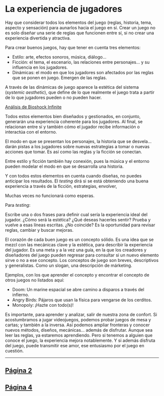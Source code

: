 # La experiencia de jugadores

Hay que considerar todos los elementos del juego (reglas, historia, tema, aspecto y sensación) para aunarlos hacia el juego en sí. Crear un juego no es solo diseñar una serie de reglas que funcionen entre sí, si no crear una experiencia divertida y atractiva.

Para crear buenos juegos, hay que tener en cuenta tres elementos:

* Estilo: arte, efectos sonoros, música, diálogo...
* Ficción: el tema, el escenario, las relaciones entre personajes... y su influencia en los jugadores.
* Dinámicas: el modo en que los jugadores son afectados por las reglas que se ponen en juego. Emergen de las reglas.

A través de las dinámicas de juego aparece la estética del sistema (_systemic aesthetic_), que define de lo que realmente el juego trata a partir de lo que jugadores pueden o no pueden hacer.

[Análisis de Bioshock Infinite](https://youtu.be/pD74RdAMW8s?t=3m20s)

Todos estos elementos bien diseñados y gestionados, en conjunto, generarán una experiencia coherente para los jugadores. Al final, se relacionan entre sí y también cómo el jugador recibe información o interactúa con el entorno.

El modo en que se presentan los personajes, la historia que se desvela... darán pistas a los jugadores sobre nuevas estrategias a tomar o nuevas acciones que tomar. Es así como las reglas y la ficción se conectan.

Entre estilo y ficción también hay conexión, pues la música y el entorno pueden modelar el modo en que se desarrolla una historia.

Y con todos estos elementos en cuenta cuando diseñas, no puedes anticipar los resultados. El _testing_ dirá si se está obteniendo una buena experiencia a través de la ficción, estrategias, envolver, 

Muchas veces no funcionará como esperas.

Para _testing_:

Escribe una o dos frases para definir cual sería la experiencia ideal del jugador. ¿Cómo será la estética? ¿Qué deseas hacerles sentir? Prueba y vuelve a esas líneas escritas. ¿No coincide? Es la oportunidad para revisar reglas, cambiar y buscar mejoras.

El corazón de cada buen juego es un concepto sólido. Es una idea que se mezcl con las mecánicas clave y la estética, para describir la experiencia del jugador. Es una meta y a la vez una guía, en la que los creadores y diseñadores del juego pueden regresar para consultar si un nuevo elemento sirve o no a ese concepto. Los conceptos de juego son breves, descriptivos y generalistas. Como un slogan, una descripción de márketing.

Ejemplos, con los que aprender el concepto y encontrar el concepto de otros juegos no listados aquí:

* Doom: Un marine espacial se abre camino a disparos a través del infierno.
* Angry Birds: Pájaros que usan la física para vengarse de los cerditos.
* Monopoly: ¡Hazte con todo(s)!

Es importante, para aprender y analizar, salir de nuestra zona de confort. Si acostumbramos a jugar videojuegos, podemos probar juegos de mesa y cartas; y también a la inversa. Así podemos ampliar fronteras y conocer nuevos métodos, diseños, mecánicas... además de disfrutar. Aunque sea leer las reglas, ya estaremos aprendiendo. Pero si tenemos a alguien que conoce el juego, la experiencia mejora notablemente. Y si además disfruta del juego, puede transmitir ese amor, ese entusiasmo por el juego en cuestión.

---
[Página 2](w2.md)
---
[Página 4](w4.md)
---